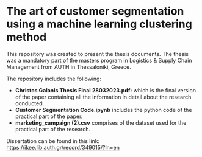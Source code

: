 # The art of customer segmentation using a machine learning clustering method
This repository was created to present the thesis documents. The thesis was a mandatory part of the masters program in Logistics & Supply Chain Management from AUTH in Thessaloniki, Greece.

The repository includes the following:
- **Christos Galanis Thesis Final 28032023.pdf:** which is the final version of the paper containing all the information in detail about the research conducted.
- **Customer Segmentation Code.ipynb** includes the python code of the practical part of the paper.
- **marketing_campaign (2).csv** comprises of the dataset used for the practical part of the research. 

Dissertation can be found in this link: https://ikee.lib.auth.gr/record/349015/?ln=en
